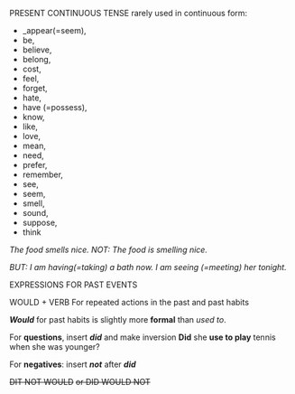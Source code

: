 PRESENT CONTINUOUS TENSE
rarely used in continuous form:

* _appear(=seem), 
* be, 
* believe, 
* belong, 
* cost, 
* feel, 
* forget, 
* hate, 
* have (=possess), 
* know, 
* like, 
* love, 
* mean, 
* need, 
* prefer, 
* remember, 
* see, 
* seem, 
* smell, 
* sound, 
* suppose, 
* think

_The food smells nice._
_NOT: The food is smelling nice._

_BUT:_
_I am having(=taking) a bath now._
_I am seeing (=meeting) her tonight._

EXPRESSIONS FOR PAST EVENTS

WOULD + VERB
For repeated actions in the past and past habits

**_Would_** for past habits is slightly more **formal** than _used to_.

For **questions**, insert **_did_** and make inversion
**Did** she **use to play** tennis when she was younger?

For **negatives**: insert **_not_** after **_did_**

~~DIT NOT WOULD~~ 
~~or DID WOULD NOT~~
